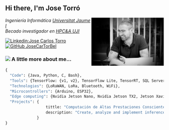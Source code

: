 <h2> Hi there, I'm Jose Torró </h2>

<img align='right' src="./Assets/profile.png" width="230">

<p><em>Ingeniería Informática  <a href="https://www.uji.es/">Universitat Jaume I</a>
</br>Becado investigador en <a href="http://www.hpca.uji.es/">HPC&A UJI</a>
</em></p>


[![Linkedin:Jose Carlos Torro](https://img.shields.io/badge/-Jose_Carlos_Torro-blue?style=flat-square&logo=Linkedin&logoColor=white&link=https://www.linkedin.com/in/jose-carlos-torr%C3%B3-a94b67194/)](https://www.linkedin.com/in/jose-carlos-torr%C3%B3-a94b67194/)
[![GitHub JoseCarTorBel](https://img.shields.io/github/followers/JoseCarTorBel?label=follow&style=social)](https://github.com/JoseCarTorBel)


### <img src="https://media.giphy.com/media/VgCDAzcKvsR6OM0uWg/giphy.gif" width="50"> A little more about me...  

```Python
{
  "Code": {Java, Python, C, Bash},
  "Tools": {TensorFlow: {v1, v2}, TensorFlow Lite, TensorRT, SQL Server, Android},
  "Technologies": {LoRaWAN, LoRa, Bluetooth, WiFi},
  "Microcontrollers": {Arduino, ESP32},
  "Edge computing": {Nvidia Jetson Nano, Nvidia Jetson TX2, Jetson Xavier NX, Google Coral dev board, Raspberry Pi},  
  "Projects": {
                  tittle: "Computación de Altas Prestaciones Consciente del Consumo para Redes Neuronales Profundas",
                  description: "Create, analyze and implement inference in diferent low consumption systems as Nvidia Jetson Nano"
              }
}
```




